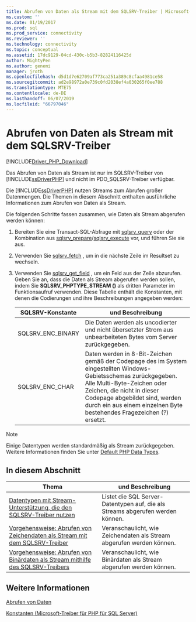 ```yaml
---
title: Abrufen von Daten als Stream mit dem SQLSRV-Treiber | Microsoft-Dokumentation
ms.custom: ''
ms.date: 01/19/2017
ms.prod: sql
ms.prod_service: connectivity
ms.reviewer: ''
ms.technology: connectivity
ms.topic: conceptual
ms.assetid: 17dc9129-04cd-430c-b5b3-82824116425d
author: MightyPen
ms.author: genemi
manager: jroth
ms.openlocfilehash: d5d1d7e62709af773ca251a389c8cfaa4981ce58
ms.sourcegitcommit: ad2e98972a0e739c0fd2038ef4a030265f0ee788
ms.translationtype: MTE75
ms.contentlocale: de-DE
ms.lasthandoff: 06/07/2019
ms.locfileid: "66797046"
---
```

# <a name="retrieving-data-as-a-stream-using-the-sqlsrv-driver"></a>Abrufen von Daten als Stream mit dem SQLSRV-Treiber
[!INCLUDE[Driver_PHP_Download](../../includes/driver_php_download.md)]

Das Abrufen von Daten als Stream ist nur im SQLSRV-Treiber von [!INCLUDE[ssDriverPHP](../../includes/ssdriverphp_md.md)] und nicht im PDO_SQLSRV-Treiber verfügbar.  
  
Die [!INCLUDE[ssDriverPHP](../../includes/ssdriverphp_md.md)] nutzen Streams zum Abrufen großer Datenmengen. Die Themen in diesem Abschnitt enthalten ausführliche Informationen zum Abrufen von Daten als Stream.  
  
Die folgenden Schritte fassen zusammen, wie Daten als Stream abgerufen werden können:  
  
1.  Bereiten Sie eine Transact-SQL-Abfrage mit [sqlsrv_query](../../connect/php/sqlsrv-query.md) oder der Kombination aus [sqlsrv_prepare](../../connect/php/sqlsrv-prepare.md)/[sqlsrv_execute](../../connect/php/sqlsrv-execute.md) vor, und führen Sie sie aus.  
  
2.  Verwenden Sie [sqlsrv_fetch](../../connect/php/sqlsrv-fetch.md) , um in die nächste Zeile im Resultset zu wechseln.  
  
3.  Verwenden Sie [sqlsrv_get_field](../../connect/php/sqlsrv-get-field.md) , um ein Feld aus der Zeile abzurufen. Geben Sie an, dass die Daten als Stream abgerufen werden sollen, indem Sie **SQLSRV_PHPTYPE_STREAM (<encoding>)** als dritten Parameter im Funktionsaufruf verwenden. Diese Tabelle enthält die Konstanten, mit denen die Codierungen und ihre Beschreibungen angegeben werden:  
  
    |SQLSRV-Konstante|und Beschreibung|  
    |-------------------|---------------|  
    |SQLSRV_ENC_BINARY|Die Daten werden als uncodierter und nicht übersetzter Strom aus unbearbeiteten Bytes vom Server zurückgegeben.|  
    |SQLSRV_ENC_CHAR|Daten werden in 8-Bit-Zeichen gemäß der Codepage des im System eingestellten Windows-Gebietsschemas zurückgegeben. Alle Multi-Byte-Zeichen oder Zeichen, die nicht in dieser Codepage abgebildet sind, werden durch ein aus einem einzelnen Byte bestehendes Fragezeichen (?) ersetzt.|  
  
> [!NOTE]  
> Einige Datentypen werden standardmäßig als Stream zurückgegeben. Weitere Informationen finden Sie unter [Default PHP Data Types](../../connect/php/default-php-data-types.md).  
  
## <a name="in-this-section"></a>In diesem Abschnitt  
  
|Thema|und Beschreibung|  
|---------|---------------|  
|[Datentypen mit Stream-Unterstützung, die den SQLSRV-Treiber nutzen](../../connect/php/data-types-with-stream-support-using-the-sqlsrv-driver.md)|Listet die SQL Server-Datentypen auf, die als Streams abgerufen werden können.|  
|[Vorgehensweise: Abrufen von Zeichendaten als Stream mit dem SQLSRV-Treiber](../../connect/php/how-to-retrieve-character-data-as-a-stream-using-the-sqlsrv-driver.md)|Veranschaulicht, wie Zeichendaten als Stream abgerufen werden können.|  
|[Vorgehensweise: Abrufen von Binärdaten als Stream mithilfe des SQLSRV-Treibers](../../connect/php/how-to-retrieve-binary-data-as-a-stream-using-the-sqlsrv-driver.md)|Veranschaulicht, wie Binärdaten als Stream abgerufen werden können.|  
  
## <a name="see-also"></a>Weitere Informationen  
[Abrufen von Daten](../../connect/php/retrieving-data.md)

[Konstanten &#40;Microsoft-Treiber für PHP für SQL Server&#41;](../../connect/php/constants-microsoft-drivers-for-php-for-sql-server.md)  
  
